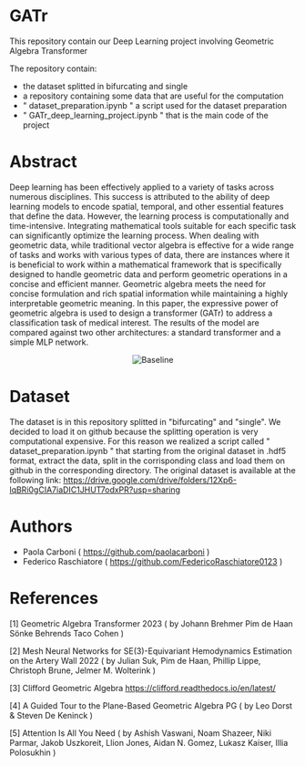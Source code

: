 # GATr

This repository contain our Deep Learning project involving Geometric Algebra Transformer

The repository contain:
- the dataset splitted in bifurcating and single
- a repository containing some data that are useful for the computation
- " dataset_preparation.ipynb " a script used for the dataset preparation
- " GATr_deep_learning_project.ipynb " that is the main code of the project

# Abstract

Deep learning has been effectively applied to a variety of tasks across numerous disciplines. This success is
attributed to the ability of deep learning models to encode spatial, temporal, and other essential features that
define the data. However, the learning process is computationally and time-intensive. Integrating mathematical
tools suitable for each specific task can significantly optimize the learning process. When dealing with geometric
data, while traditional vector algebra is effective for a wide range of tasks and works with various types of data,
there are instances where it is beneficial to work within a mathematical framework that is specifically designed
to handle geometric data and perform geometric operations in a concise and efficient manner. Geometric algebra
meets the need for concise formulation and rich spatial information while maintaining a highly interpretable
geometric meaning. In this paper, the expressive power of geometric algebra is used to design a transformer
(GATr) to address a classification task of medical interest. The results of the model are compared against two
other architectures: a standard transformer and a simple MLP network.

<center>

![Baseline]([https://media.licdn.com/dms/image/D4D22AQGX9zX1vw6QIQ/feedshare-shrink_800/0/1693985295396?e=2147483647&v=beta&t=koYJ91QwdwtqrDytXvepUhck7BrkJDU-f-aGpjiywTc](https://pbs.twimg.com/media/F5Pz1o3XMAAppyS.jpg))

</center>

# Dataset

The dataset is in this repository splitted in "bifurcating" and "single". We decided to load it on github because
the splitting operation is very computational expensive. For this reason we realized a script called " dataset_preparation.ipynb "
that starting from the original dataset in .hdf5 format, extract the data, split in the corrisponding class and load them on github
in the corresponding directory.
The original dataset is available at the following link: https://drive.google.com/drive/folders/12Xp6-lqBRi0gCIA7iaDIC1JHUT7odxPR?usp=sharing

# Authors

- Paola Carboni ( https://github.com/paolacarboni ) 
- Federico Raschiatore ( https://github.com/FedericoRaschiatore0123 )

# References

[1] Geometric Algebra Transformer 2023 ( by Johann Brehmer Pim de Haan Sönke Behrends Taco Cohen )

[2] Mesh Neural Networks for SE(3)-Equivariant Hemodynamics Estimation on the Artery Wall 2022 ( by Julian Suk, Pim de Haan, Phillip Lippe, Christoph Brune, Jelmer M. Wolterink )

[3] Clifford Geometric Algebra https://clifford.readthedocs.io/en/latest/

[4] A Guided Tour to the Plane-Based Geometric Algebra PG ( by Leo Dorst & Steven De Keninck )

[5] Attention Is All You Need ( by Ashish Vaswani, Noam Shazeer, Niki Parmar, Jakob Uszkoreit, Llion Jones, Aidan N. Gomez, Lukasz Kaiser, Illia Polosukhin )
